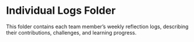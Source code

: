 # Individual Logs Folder
This folder contains each team member’s weekly reflection logs, describing their contributions, challenges, and learning progress.
